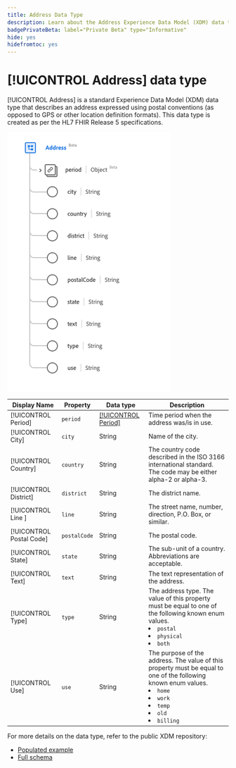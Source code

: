 ```yaml
---
title: Address Data Type
description: Learn about the Address Experience Data Model (XDM) data type.
badgePrivateBeta: label="Private Beta" type="Informative"
hide: yes
hidefromtoc: yes
---
```

# [!UICONTROL Address] data type

[!UICONTROL Address] is a standard Experience Data Model (XDM) data type that describes an address expressed using postal conventions (as opposed to GPS or other location definition formats). This data type is created as per the HL7 FHIR Release 5 specifications.

![Address data type structure](../../images/data-types/healthcare/address.png)

| Display Name | Property | Data type | Description |
| --- | --- | --- | --- |
| [!UICONTROL Period] | `period` | [[!UICONTROL Period]](../healthcare/period.md) | Time period when the address was/is in use. |
| [!UICONTROL City] |`city` | String | Name of the city. |
| [!UICONTROL Country] |`country` | String | The country code described in the ISO 3166 international standard. The code may be either alpha-2 or alpha-3. |
| [!UICONTROL District] | `district` | String | The district name. |
| [!UICONTROL Line ] |`line` | String | The street name, number, direction, P.O. Box, or similar. |
| [!UICONTROL Postal Code] |`postalCode` | String | The postal code. |
| [!UICONTROL State] |`state` | String | The sub-unit of a country. Abbreviations are acceptable. |
| [!UICONTROL Text] |`text` | String | The text representation of the address. |
| [!UICONTROL Type] | `type` | String | The address type. The value of this property must be equal to one of the following known enum values. <li> `postal` </li> <li> `physical` </li> <li> `both` </li> |
| [!UICONTROL Use] | `use` | String | The purpose of the address. The value of this property must be equal to one of the following known enum values. <li> `home` </li> <li> `work` </li> <li> `temp` </li> <li> `old`</li> <li> `billing`</li> |

For more details on the data type, refer to the public XDM repository:

* [Populated example](https://github.com/adobe/xdm/blob/master/extensions/industry/healthcare/fhir/datatypes/address.example.1.json)
* [Full schema](https://github.com/adobe/xdm/blob/master/extensions/industry/healthcare/fhir/datatypes/address.schema.json)
